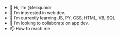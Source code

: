 - 👋 Hi, I’m @felixjunior
- 👀 I’m interested in web dev.
- 🌱 I’m currently learning JS, PY, CSS, HTML, VB, SQL
- 💞️ I’m looking to collaborate on app dev.
- 📫 How to reach me 

<!---
felixjunior1/felixjunior1 is a ✨ special ✨ repository because its `README.md` (this file) appears on your GitHub profile.
You can click the Preview link to take a look at your changes.
--->
